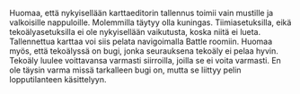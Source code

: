Huomaa, että nykyisellään karttaeditorin tallennus toimii vain mustille ja valkoisille nappuloille. Molemmilla täytyy olla kuningas. Tiimiasetuksilla, eikä tekoälyasetuksilla ei ole nykyisellään vaikutusta, koska niitä ei lueta.
Tallennettua karttaa voi siis pelata navigoimalla Battle roomiin. Huomaa myös, että tekoälyssä on bugi, jonka seurauksena tekoäly ei pelaa hyvin.  Tekoäly luulee voittavansa varmasti siirroilla, joilla se ei voita varmasti. En ole täysin varma missä tarkalleen bugi on, mutta se liittyy pelin lopputilanteen käsittelyyn.
